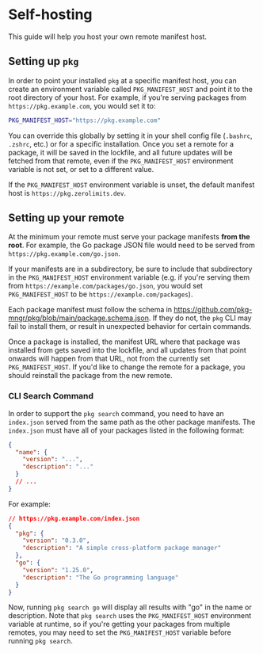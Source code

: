 # Self-hosting

This guide will help you host your own remote manifest host.

## Setting up `pkg`

In order to point your installed `pkg` at a specific manifest host, you can create an environment variable called `PKG_MANIFEST_HOST` and point it to the root directory of your host. For example, if you're serving packages from `https://pkg.example.com`, you would set it to:

```sh
PKG_MANIFEST_HOST="https://pkg.example.com"
```

You can override this globally by setting it in your shell config file (`.bashrc`, `.zshrc`, etc.) or for a specific installation. Once you set a remote for a package, it will be saved in the lockfile, and all future updates will be fetched from that remote, even if the `PKG_MANIFEST_HOST` environment variable is not set, or set to a different value.

If the `PKG_MANIFEST_HOST` environment variable is unset, the default manifest host is `https://pkg.zerolimits.dev`.

## Setting up your remote

At the minimum your remote must serve your package manifests **from the root**. For example, the Go package JSON file would need to be served from `https://pkg.example.com/go.json`.

If your manifests are in a subdirectory, be sure to include that subdirectory in the `PKG_MANIFEST_HOST` environment variable (e.g. if you're serving them from `https://example.com/packages/go.json`, you would set `PKG_MANIFEST_HOST` to be `https://example.com/packages`).

Each package manifest must follow the schema in https://github.com/pkg-mngr/pkg/blob/main/package.schema.json. If they do not, the `pkg` CLI may fail to install them, or result in unexpected behavior for certain commands.

Once a package is installed, the manifest URL where that package was installed from gets saved into the lockfile, and all updates from that point onwards will happen from that URL, not from the currently set `PKG_MANIFEST_HOST`. If you'd like to change the remote for a package, you should reinstall the package from the new remote.

### CLI Search Command

In order to support the `pkg search` command, you need to have an `index.json` served from the same path as the other package manifests. The `index.json` must have all of your packages listed in the following format:

```json
{
  "name": {
    "version": "...",
    "description": "..."
  }
  // ...
}
```

For example:

```json
// https://pkg.example.com/index.json
{
  "pkg": {
    "version": "0.3.0",
    "description": "A simple cross-platform package manager"
  },
  "go": {
    "version": "1.25.0",
    "description": "The Go programming language"
  }
}
```

Now, running `pkg search go` will display all results with "go" in the name or description. Note that `pkg search` uses the `PKG_MANIFEST_HOST` environment variable at runtime, so if you're getting your packages from multiple remotes, you may need to set the `PKG_MANIFEST_HOST` variable before running `pkg search`.
